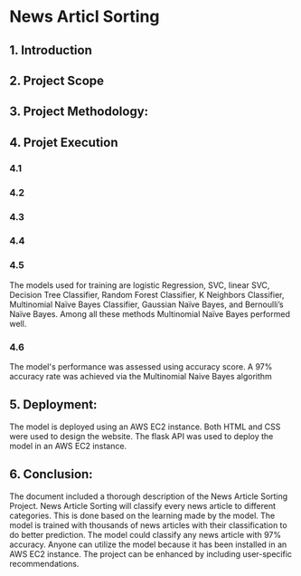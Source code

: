 # News Articl Sorting
## 1. Introduction
## 2. Project Scope
## 3. Project Methodology:
## 4. Projet Execution
### 4.1
### 4.2
### 4.3
### 4.4
### 4.5
The models used for training are logistic Regression, SVC, linear SVC, Decision Tree Classifier, Random Forest Classifier, K Neighbors Classifier, Multinomial Naïve Bayes Classifier, Gaussian Naïve Bayes, and Bernoulli’s Naïve Bayes. Among all these methods Multinomial Naïve Bayes performed well.
### 4.6
The model's performance was assessed using accuracy score. A 97% accuracy rate was achieved via the Multinomial Naive Bayes algorithm
## 5. Deployment:
The model is deployed using an AWS EC2 instance. Both HTML and CSS were used to design the website. The flask API was used to deploy the model in an AWS EC2 instance.
## 6. Conclusion:
The document included a thorough description of the News Article Sorting Project. News Article Sorting will classify every news article to different categories. This is done based on the learning made by the model. The model is trained with thousands of news articles with their classification to do better prediction. The model could classify any news article with 97% accuracy.  Anyone can utilize the model because it has been installed in an AWS EC2 instance. The project can be enhanced by including user-specific recommendations.
